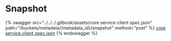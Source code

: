 # Snapshot

{% swagger src="../../../.gitbook/assets/core service client spec.json" path="/buckets/metadata/{metadata_id}/snapshot" method="post" %}
[core service client spec.json](<../../../.gitbook/assets/core service client spec.json>)
{% endswagger %}
